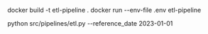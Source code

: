 docker build -t etl-pipeline .
docker run --env-file .env etl-pipeline


python src/pipelines/etl.py --reference_date 2023-01-01
